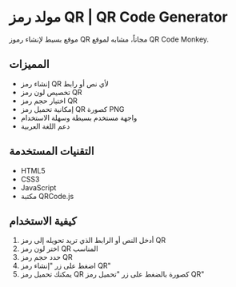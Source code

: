 # مولد رمز QR | QR Code Generator

موقع بسيط لإنشاء رموز QR مجاناً، مشابه لموقع QR Code Monkey.

## المميزات

- إنشاء رمز QR لأي نص أو رابط
- تخصيص لون رمز QR
- اختيار حجم رمز QR
- إمكانية تحميل رمز QR كصورة PNG
- واجهة مستخدم بسيطة وسهلة الاستخدام
- دعم اللغة العربية

## التقنيات المستخدمة

- HTML5
- CSS3
- JavaScript
- مكتبة QRCode.js

## كيفية الاستخدام

1. أدخل النص أو الرابط الذي تريد تحويله إلى رمز QR
2. اختر لون رمز QR المناسب
3. حدد حجم رمز QR
4. اضغط على زر "إنشاء رمز QR"
5. يمكنك تحميل رمز QR كصورة بالضغط على زر "تحميل رمز QR"
